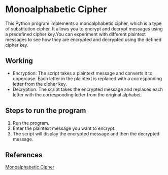 # Monoalphabetic Cipher
This Python program implements a monoalphabetic cipher, which is a type of substitution cipher. It allows you to encrypt and decrypt messages using a predefined cipher key.You can experiment with different plaintext messages to see how they are encrypted and decrypted using the defined cipher key.

## Working
- Encryption: The script takes a plaintext message and converts it to uppercase. Each letter in the plaintext is replaced with a corresponding letter from the cipher key.
- Decryption: The script takes the encrypted message and replaces each letter with the corresponding letter from the original alphabet.

## Steps to run the program
1. Run the program.
2. Enter the plaintext message you want to encrypt.
3. The script will display the encrypted message and then the decrypted message.


## References
[Monoalphabetic Cipher](https://www.geeksforgeeks.org/what-is-monoalphabetic-cipher/)
